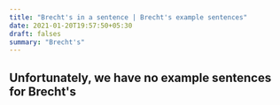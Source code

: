 ```yaml
---
title: "Brecht's in a sentence | Brecht's example sentences"
date: 2021-01-20T19:57:50+05:30
draft: falses
summary: "Brecht's"
---
```

## Unfortunately, we have no example sentences for Brecht's                 

